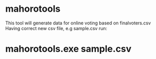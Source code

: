 # mahorotools
This tool will generate data for online voting based on finalvoters.csv
Having correct new csv file, e.g sample.csv  run:
# mahorotools.exe sample.csv
